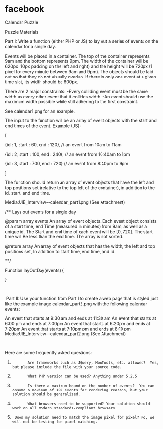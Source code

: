 facebook
========
Calendar Puzzle


Puzzle Materials

​Part I: Write a function (either PHP or JS) to lay out a series of events on the calendar for a ​single day.

Events will be placed in a container. The top of the container represents 9am and the bottom represents 9pm. The width of the container will be 620px (10px padding on the left and right) and the height will be 720px (1 pixel for every minute between 9am and 9pm). The objects should be laid out so that they do not visually overlap. If there is only one event at a given time slot, its width should be 600px.

There are 2 major constraints:
-Every colliding event must be the same width as every other event that it collides width.
-An event should use the maximum width possible while still adhering to the first constraint.

See calendar1.png for an example.

The input to the function will be an array of event objects with the start and end times of the event. Example (JS):

[


{id : 1, start : 60, end : 120}, // an event from 10am to 11am

{id : 2, start : 100, end : 240}, // an event from 10:40am to 1pm

{id : 3, start : 700, end : 720} // an event from 8:40pm to 9pm

]

The function should return an array of event objects that have the left and top positions set (relative to the top left of the container), in addition to the id, start, and end time.


Media:UIE_Interview--calendar_part1.png (See Attachment)

/**
Lays out events for a single  day

@param array  events
 An array of event objects. Each event object consists of a start time, end
 Time (measured in minutes) from 9am, as well as a unique id. The
 Start and end time of each event will be [0, 720]. The start time will
 Be less than the end time.  The array is not sorted.

 @return array
 An array of event objects that has the width, the left and top positions set,
 In addition to start time, end time, and id.

**/

Function  layOutDay(events) {

}​

​​

​ Part II: Use your function from Part I to create a web page that is styled just like the example image calendar_part2.png with the following calendar events:


An event that starts at 9:30 am and ends at 11:30 am
An event that starts at 6:00 pm and ends at 7:00pm
An event that starts at 6:20pm and ends at 7:20pm
An event that starts at 7:10pm pm and ends at 8:10 pm
Media:UIE_Interview--calendar_part2.png (See Attachment)

​

​Here are some frequently asked questions:
1.            Are frameworks such as JQuery, MooTools, etc. allowed?  Yes, but please include the file with your source code.
2.            What PHP version can be used? Anything under 5.2.5
3.            Is there a maximum bound on the number of events?  You can assume a maximum of 100 events for rendering reasons, but your solution should be generalized.
4.            What browsers need to be supported? Your solution should work on all modern standards-compliant browsers.
5.      Does my solution need to match the image pixel for pixel? No, we will not be testing for pixel matching.
